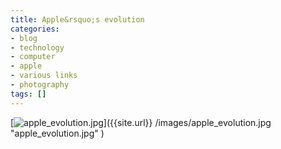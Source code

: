 ```yaml
---
title: Apple&rsquo;s evolution
categories:
- blog
- technology
- computer
- apple
- various links
- photography
tags: []
---
```

[]({{site.url}}/images/apple_evolution.jpg "apple_evolution.jpg" )

[![apple_evolution.jpg]({{site.url}}/images/apple_evolution.jpg)]({{site.url}}
/images/apple_evolution.jpg "apple_evolution.jpg" )

